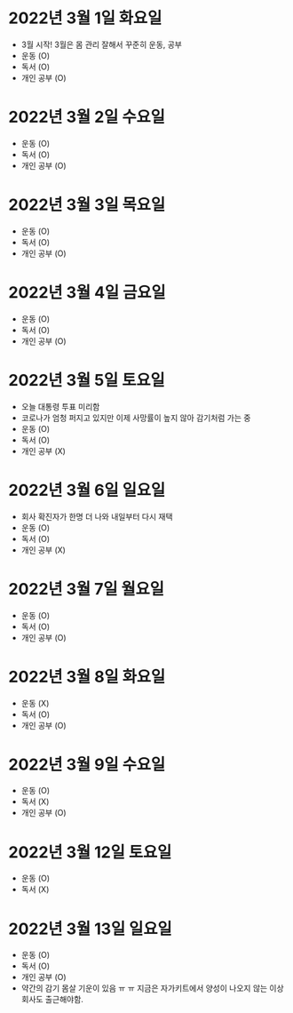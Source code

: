 # 2022년 3월 1일 화요일 

- 3월 시작! 3월은 몸 관리 잘해서 꾸준히 운동, 공부 
- 운동 (O)
- 독서 (O)
- 개인 공부 (O)

# 2022년 3월 2일 수요일

- 운동 (O)
- 독서 (O)
- 개인 공부 (O)

# 2022년 3월 3일 목요일

- 운동 (O)
- 독서 (O)
- 개인 공부 (O)

# 2022년 3월 4일 금요일

- 운동 (O)
- 독서 (O)
- 개인 공부 (O)

# 2022년 3월 5일 토요일

- 오늘 대통령 투표 미리함
- 코로나가 엄청 퍼지고 있지만 이제 사망률이 높지 않아 감기처럼 가는 중 
- 운동 (O)
- 독서 (O)
- 개인 공부 (X)

# 2022년 3월 6일 일요일

- 회사 확진자가 한명 더 나와 내일부터 다시 재택 
- 운동 (O)
- 독서 (O)
- 개인 공부 (X)

# 2022년 3월 7일 월요일 

- 운동 (O)
- 독서 (O)
- 개인 공부 (O)

# 2022년 3월 8일 화요일

- 운동 (X)
- 독서 (O)
- 개인 공부 (O)

# 2022년 3월 9일 수요일

- 운동 (O)
- 독서 (X)
- 개인 공부 (O)

# 2022년 3월 12일 토요일 

- 운동 (O)
- 독서 (X)

# 2022년 3월 13일 일요일 

- 운동 (O)
- 독서 (O)
- 개인 공부 (O)
- 약간의 감기 몸살 기운이 있음 ㅠ ㅠ 지금은 자가키트에서 양성이 나오지 않는 이상 회사도 출근해야함.
